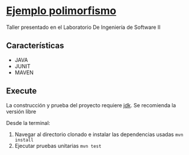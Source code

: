 # [Ejemplo polimorfismo](https://github.com/danielm2402/polymorphism-example)

Taller presentado en el Laboratorio De Ingeniería de Software II 

## Características

* JAVA 
* JUNIT
* MAVEN

## Execute

La construcción y prueba del proyecto requiere [jdk](https://jdk.java.net/). Se recomienda la versión libre

Desde la terminal:

1. Navegar al directorio clonado e instalar las dependencias usadas `mvn install`
2. Ejecutar pruebas unitarias `mvn test`
